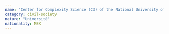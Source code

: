 ```yaml
---
name: "Center for Complexity Science (C3) of the National University of Mexico (UNAM)"
category: civil-society
nature: "Université"
nationality: MEX
---
```

